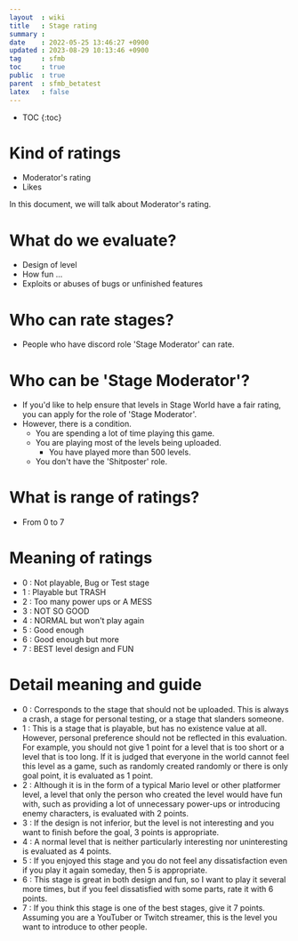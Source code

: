 ```yaml
---
layout  : wiki
title   : Stage rating
summary : 
date    : 2022-05-25 13:46:27 +0900
updated : 2023-08-29 10:13:46 +0900
tag     : sfmb
toc     : true
public  : true
parent  : sfmb_betatest 
latex   : false
---
```

* TOC
{:toc}

# Kind of ratings

- Moderator's rating
- Likes

In this document, we will talk about Moderator's rating.

# What do we evaluate?

- Design of level
- How fun ...
- Exploits or abuses of bugs or unfinished features

# Who can rate stages?

- People who have discord role 'Stage Moderator' can rate.

# Who can be 'Stage Moderator'?

- If you'd like to help ensure that levels in Stage World have a fair rating, you can apply for the role of 'Stage Moderator'.
- However, there is a condition.
	- You are spending a lot of time playing this game.
	- You are playing most of the levels being uploaded.
		- You have played more than 500 levels.
	- You don't have the 'Shitposter' role.

# What is range of ratings?

- From 0 to 7

# Meaning of ratings

- 0 : Not playable, Bug or Test stage
- 1 : Playable but TRASH
- 2 : Too many power ups or A MESS
- 3 : NOT SO GOOD
- 4 : NORMAL but won't play again
- 5 : Good enough
- 6 : Good enough but more
- 7 : BEST level design and FUN

# Detail meaning and guide

- 0 : Corresponds to the stage that should not be uploaded. This is always a crash, a stage for personal testing, or a stage that slanders someone.
- 1 : This is a stage that is playable, but has no existence value at all. However, personal preference should not be reflected in this evaluation. For example, you should not give 1 point for a level that is too short or a level that is too long. If it is judged that everyone in the world cannot feel this level as a game, such as randomly created randomly or there is only goal point, it is evaluated as 1 point.
- 2 : Although it is in the form of a typical Mario level or other platformer level, a level that only the person who created the level would have fun with, such as providing a lot of unnecessary power-ups or introducing enemy characters, is evaluated with 2 points.
- 3 : If the design is not inferior, but the level is not interesting and you want to finish before the goal, 3 points is appropriate.
- 4 : A normal level that is neither particularly interesting nor uninteresting is evaluated as 4 points.
- 5 : If you enjoyed this stage and you do not feel any dissatisfaction even if you play it again someday, then 5 is appropriate.
- 6 : This stage is great in both design and fun, so I want to play it several more times, but if you feel dissatisfied with some parts, rate it with 6 points.
- 7 : If you think this stage is one of the best stages, give it 7 points. Assuming you are a YouTuber or Twitch streamer, this is the level you want to introduce to other people.

